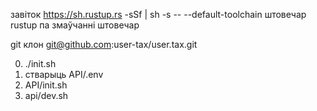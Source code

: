 завіток https://sh.rustup.rs -sSf | sh -s -- --default-toolchain штовечар<br>rustup па змаўчанні штовечар

git клон git@github.com:user-tax/user.tax.git

0. ./init.sh
1. стварыць API/.env
2. API/init.sh
3. api/dev.sh